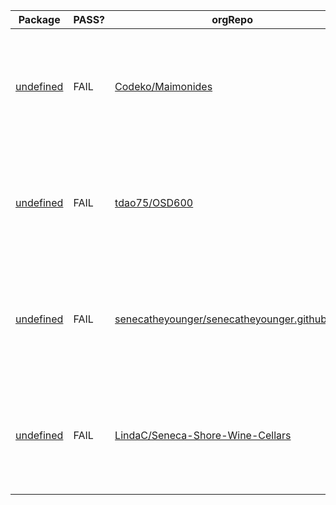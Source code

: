 Package|PASS?|orgRepo|Fails|forks_count|stargazers_count|open_issues
---|---|---|---|---|---|---
[undefined](https://www.npmjs.com/package/undefined)|FAIL|[Codeko/Maimonides](https://github.com/Codeko/Maimonides)|[content_readme] [exist_codeconduct] [exist_license] [exist_pkgjson] [exist_readme] [readme_headings] [test_pkgjson] [check_default] [version_codeconduct] |2|1|30
[undefined](https://www.npmjs.com/package/undefined)|FAIL|[tdao75/OSD600](https://github.com/tdao75/OSD600)|[content_readme] [exist_codeconduct] [exist_license] [exist_pkgjson] [exist_readme] [readme_headings] [test_pkgjson] [check_default] [version_codeconduct] |0|2|0
[undefined](https://www.npmjs.com/package/undefined)|FAIL|[senecatheyounger/senecatheyounger.github.com](https://github.com/senecatheyounger/senecatheyounger.github.com)|[content_readme] [exist_codeconduct] [exist_license] [exist_pkgjson] [exist_readme] [readme_headings] [test_pkgjson] [check_default] [version_codeconduct] |0|1|0
[undefined](https://www.npmjs.com/package/undefined)|FAIL|[LindaC/Seneca-Shore-Wine-Cellars](https://github.com/LindaC/Seneca-Shore-Wine-Cellars)|[content_readme] [exist_codeconduct] [exist_license] [exist_pkgjson] [exist_readme] [readme_headings] [test_pkgjson] [check_default] [version_codeconduct] |0|1|0
